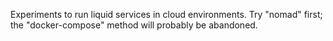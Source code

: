 Experiments to run liquid services in cloud environments. Try "nomad" first;
the "docker-compose" method will probably be abandoned.
